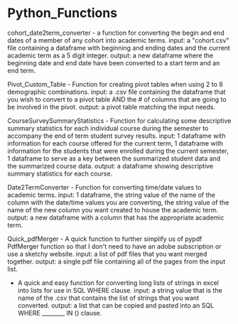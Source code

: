 # Python_Functions
cohort_date2term_converter - a function for converting the begin and end dates of a member of any cohort into academic terms.
  input: a "cohort.csv" file containing a dataframe with beginning and ending dates and the current academic term as a 5 digit integer.
  output: a new dataframe where the beginning date and end date have been converted to a start term and an end term.

Pivot_Custom_Table - Function for creating pivot tables when using 2 to 8 demographic combinations. 
  input: a .csv file containing the dataframe that you wish to convert to a pivot table AND the # of columns that are going to be involved in the pivot.
  output: a pivot table matching the input needs.

CourseSurveySummaryStatistics - Function for calculating some descriptive summary statistics for each individual course during the semester to accompany the end of term student survey results.
  input: 1 dataframe with information for each course offered for the current term, 1 dataframe with information for the students that were enrolled during the current semester, 1 dataframe to serve as a key between the summarized student data and the summarized course data.
  output: a dataframe showing descriptive summary statistics for each course.

Date2TermConverter - Function for converting time/date values to academic terms.
  input: 1 dataframe, the string value of the name of the column with the date/time values you are converting, the string value of the name of the new column you want created to house the academic term.
  output: a new dataframe with a column that has the appropriate academic term.

Quick_pdfMerger - A quick function to further simplify us of pypdf PdfMerger function so that I don't need to have an adobe subscription or use a sketchy website.
  input: a list of pdf files that you want merged together.
  output: a single pdf file containing all of the pages from the input list.
  
 - A quick and easy function for converting long lists of strings in excel into lists for use in SQL WHERE clause.
  input: a string value that is the name of the .csv that contains the list of strings that you want converted.
  output: a list that can be copied and pasted into an SQL WHERE ________ IN () clause.
